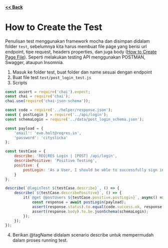#### [<< Back](../docs)

# How to Create the Test

Penulisan test menggunakan framework mocha dan disimpan didalam folder `test`, sebelumnya kita harus membuat file page yang berisi url endpoint, tipe request, headers properties, dan juga body ([How to Create Page File](create_the_page.md)). Seperti melakukan testing API menggunakan POSTMAN, Swagger, ataupun Insomnia.

1. Masuk ke folder test, buat folder dan name sesuai dengan endpoint
2. Buat file test `test/post_login_test.js`
3. Scripts

```javascript
const assert = require('chai').expect;
const chai = require('chai');
chai.use(require('chai-json-schema'));

const code = require('../helper/response.json');
const { postLogin } = require('../api/login');
const schemaLogin = require('../data/post_login_schema.json');

const payload = {
	'email': 'eve.holt@reqres.in',
	'password': 'cityslicka'
};

const testCase = {
	describe: 'REQ|RES Login | [POST] /api/login',
	describePositive: 'Positive Testing',
	positive: {
		postLogin: 'As a User, I should be able to successfully sign in'
	}
};

describe(`@loginTest ${testCase.describe}`, () => {
	describe(`${testCase.describePositive}`, () => {
		it(`@get @postUsers ${testCase.positive.postLogin}`, async() => {
			const response = await postLogin(payload);
			assert(response.status).to.equal(code.success.ok, response.body.message);
			assert(response.body).to.be.jsonSchema(schemaLogin);
		});
	}); 
}); 
```

4. Berikan @tagName didalam scenario describe untuk mempermudah dalam proses running test.
